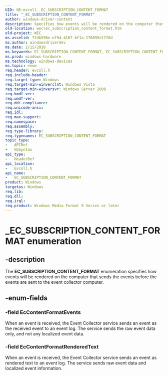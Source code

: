 ```yaml
---
UID: NE:evcoll._EC_SUBSCRIPTION_CONTENT_FORMAT
title: "_EC_SUBSCRIPTION_CONTENT_FORMAT"
author: windows-driver-content
description: Specifies how events will be rendered on the computer that sends the events before the events are sent to the event collector computer.
old-location: wec\ec_subscription_content_format.htm
old-project: WEC
ms.assetid: 72db596e-ef94-4167-bf1a-176095e17f8d
ms.author: windowsdriverdev
ms.date: 2/15/2018
ms.keywords: EC_SUBSCRIPTION_CONTENT_FORMAT, EC_SUBSCRIPTION_CONTENT_FORMAT enumeration, EcContentFormatEvents, EcContentFormatRenderedText, _EC_SUBSCRIPTION_CONTENT_FORMAT, evcoll/EC_SUBSCRIPTION_CONTENT_FORMAT, evcoll/EcContentFormatEvents, evcoll/EcContentFormatRenderedText, wec.ec_subscription_content_format, wes.ec_subscription_content_format
ms.prod: windows-hardware
ms.technology: windows-devices
ms.topic: enum
req.header: evcoll.h
req.include-header: 
req.target-type: Windows
req.target-min-winverclnt: Windows Vista
req.target-min-winversvr: Windows Server 2008
req.kmdf-ver: 
req.umdf-ver: 
req.ddi-compliance: 
req.unicode-ansi: 
req.idl: 
req.max-support: 
req.namespace: 
req.assembly: 
req.type-library: 
req.typenames: EC_SUBSCRIPTION_CONTENT_FORMAT
topic_type:
-	APIRef
-	kbSyntax
api_type:
-	HeaderDef
api_location:
-	Evcoll.h
api_name:
-	EC_SUBSCRIPTION_CONTENT_FORMAT
product: Windows
targetos: Windows
req.lib: 
req.dll: 
req.irql: 
req.product: Windows Media Format 9 Series or later
---
```


# _EC_SUBSCRIPTION_CONTENT_FORMAT enumeration


## -description


The <b>EC_SUBSCRIPTION_CONTENT_FORMAT</b> enumeration specifies how events will be rendered on the computer that sends the events before the events are sent to the event collector computer.


## -enum-fields




### -field EcContentFormatEvents

When an event is received, the Event Collector service sends an event as the received event to an event log. The service sends the raw event data only, and not any localized event data.


### -field EcContentFormatRenderedText

When an event is received, the Event Collector service sends an event as rendered text to an event log. The service sends raw event data and localized event information.

